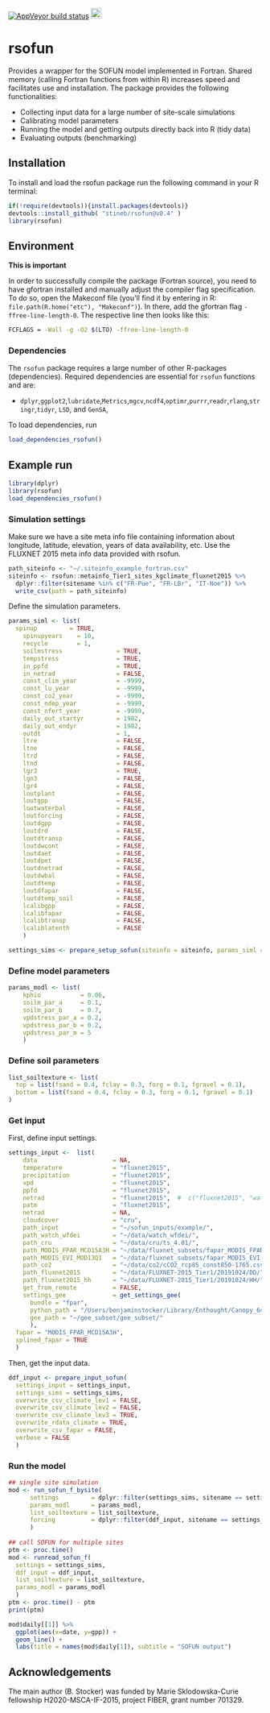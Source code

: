 [![AppVeyor build status](https://ci.appveyor.com/api/projects/status/github/stineb/rsofun?branch=master&svg=true)](https://ci.appveyor.com/project/stineb/rsofun)
<a href="https://www.buymeacoffee.com/H2wlgqCLO" target="_blank"><img src="https://www.buymeacoffee.com/assets/img/custom_images/orange_img.png" alt="Buy Me A Coffee" height="21px" ></a>

# rsofun

Provides a wrapper for the SOFUN model implemented in Fortran. Shared memory (calling Fortran functions from within R) increases speed and facilitates use and installation. The package provides the following functionalities:

- Collecting input data for a large number of site-scale simulations
- Calibrating model parameters
- Running the model and getting outputs directly back into R (tidy data)
- Evaluating outputs (benchmarking)


## Installation

To install and load the rsofun package run the following command in your R terminal: 
```r
if(!require(devtools)){install.packages(devtools)}
devtools::install_github( "stineb/rsofun@v0.4" )
library(rsofun)
```

## Environment

**This is important**

In order to successfully compile the package (Fortran source), you need to have gfortran installed and manually adjust the compiler flag specification. To do so, open the Makeconf file (you'll find it by entering in R: `file.path(R.home("etc"), "Makeconf")`). In there, add the gfortran flag `-ffree-line-length-0`. The respective line then looks like this:
```sh
FCFLAGS = -Wall -g -O2 $(LTO) -ffree-line-length-0
```

### Dependencies

The `rsofun` package requires a large number of other R-packages (dependencies). Required dependencies are essential for `rsofun` functions and are:

- `dplyr`,`ggplot2`,`lubridate`,`Metrics`,`mgcv`,`ncdf4`,`optimr`,`purrr`,`readr`,`rlang`,`stringr`,`tidyr`, `LSD`, and `GenSA`, 

To load dependencies, run
```r
load_dependencies_rsofun()
```

## Example run

```r
library(dplyr)
library(rsofun)
load_dependencies_rsofun()
```

### Simulation settings

Make sure we have a site meta info file containing information about longitude, latitude, elevation, years of data availability, etc. Use the FLUXNET 2015 meta info data provided with rsofun.

```r
path_siteinfo <- "~/.siteinfo_example_fortran.csv"
siteinfo <- rsofun::metainfo_Tier1_sites_kgclimate_fluxnet2015 %>% 
  dplyr::filter(sitename %in% c("FR-Pue", "FR-LBr", "IT-Noe")) %>%
  write_csv(path = path_siteinfo)
```

Define the simulation parameters.
```r
params_siml <- list(
  spinup         = TRUE,
	spinupyears    = 10,
	recycle        = 1,
	soilmstress               = TRUE,
	tempstress                = TRUE,
	in_ppfd                   = TRUE,
	in_netrad                 = FALSE,
	const_clim_year           = -9999,
	const_lu_year             = -9999,
	const_co2_year            = -9999,
	const_ndep_year           = -9999,
	const_nfert_year          = -9999,
	daily_out_startyr         = 1982,
	daily_out_endyr           = 1982,
	outdt                     = 1,
	ltre                      = FALSE,
	ltne                      = FALSE,
	ltrd                      = FALSE,
	ltnd                      = FALSE,
	lgr3                      = TRUE,
	lgn3                      = FALSE,
	lgr4                      = FALSE,
	loutplant                 = FALSE,
	loutgpp                   = FALSE,
	loutwaterbal              = FALSE,
	loutforcing               = FALSE,
	loutdgpp                  = FALSE,
	loutdrd                   = FALSE,
	loutdtransp               = FALSE,
	loutdwcont                = FALSE,
	loutdaet                  = FALSE,
	loutdpet                  = FALSE,
	loutdnetrad               = FALSE,
	loutdwbal                 = FALSE,
	loutdtemp                 = FALSE,
	loutdfapar                = FALSE,
	loutdtemp_soil            = FALSE,
	lcalibgpp                 = FALSE,
	lcalibfapar               = FALSE,
	lcalibtransp              = FALSE,
	lcaliblatenth             = FALSE
	)

settings_sims <- prepare_setup_sofun(siteinfo = siteinfo, params_siml = params_siml)
```


### Define model parameters

```r
params_modl <- list(
	kphio           = 0.06,
	soilm_par_a     = 0.1,
	soilm_par_b     = 0.7,
	vpdstress_par_a = 0.2,
	vpdstress_par_b = 0.2,
	vpdstress_par_m = 5
	)
```

### Define soil parameters

```r
list_soiltexture <- list(
  top = list(fsand = 0.4, fclay = 0.3, forg = 0.1, fgravel = 0.1),
  bottom = list(fsand = 0.4, fclay = 0.3, forg = 0.1, fgravel = 0.1)
)
```

### Get input

First, define input settings.
```r
settings_input <-  list(
    data                     = NA,
    temperature              = "fluxnet2015",
    precipitation            = "fluxnet2015",
    vpd                      = "fluxnet2015",
    ppfd                     = "fluxnet2015",
    netrad                   = "fluxnet2015",  #  c("fluxnet2015", "watch_wfdei"),
    patm                     = "fluxnet2015",
    netrad                   = NA,
    cloudcover               = "cru",
    path_input               = "~/sofun_inputs/example/",
    path_watch_wfdei         = "~/data/watch_wfdei/",
    path_cru                 = "~/data/cru/ts_4.01/",
    path_MODIS_FPAR_MCD15A3H = "~/data/fluxnet_subsets/fapar_MODIS_FPAR_MCD15A3H_gee_MCD15A3H_fluxnet2015_gee_subset/",
    path_MODIS_EVI_MOD13Q1   = "~/data/fluxnet_subsets/fapar_MODIS_EVI_MOD13Q1_gee_MOD13Q1_fluxnet2015_gee_subset/",
    path_co2                 = "~/data/co2/cCO2_rcp85_const850-1765.csv",
    path_fluxnet2015         = "~/data/FLUXNET-2015_Tier1/20191024/DD/",
    path_fluxnet2015_hh      = "~/data/FLUXNET-2015_Tier1/20191024/HH/",
    get_from_remote          = FALSE,
    settings_gee             = get_settings_gee( 
      bundle = "fpar", 
      python_path = "/Users/benjaminstocker/Library/Enthought/Canopy_64bit/User/bin/python",
      gee_path = "~/gee_subset/gee_subset/"
      ),
  fapar = "MODIS_FPAR_MCD15A3H",
  splined_fapar = TRUE
  )
```

Then, get the input data.
```r
ddf_input <- prepare_input_sofun(
  settings_input = settings_input,
  settings_sims = settings_sims,
  overwrite_csv_climate_lev1 = FALSE,
  overwrite_csv_climate_lev2 = FALSE,
  overwrite_csv_climate_lev3 = TRUE,
  overwrite_rdata_climate = TRUE,
  overwrite_csv_fapar = FALSE,
  verbose = FALSE
  )
```

### Run the model

```r
## single site simulation
mod <- run_sofun_f_bysite( 
      settings         = dplyr::filter(settings_sims, sitename == settings_sims$sitename[1]), 
      params_modl      = params_modl, 
      list_soiltexture = list_soiltexture,
      forcing          = dplyr::filter(ddf_input, sitename == settings_sims$sitename[1])
      )
      
## call SOFUN for multiple sites
ptm <- proc.time()
mod <- runread_sofun_f( 
  settings = settings_sims, 
  ddf_input = ddf_input, 
  list_soiltexture = list_soiltexture, 
  params_modl = params_modl 
  )
ptm <- proc.time() - ptm
print(ptm)

mod$daily[[1]] %>% 
  ggplot(aes(x=date, y=gpp)) +
  geom_line() + 
  labs(title = names(mod$daily[1]), subtitle = "SOFUN output")
```


## Acknowledgements

The main author (B. Stocker) was funded by Marie Sklodowska-Curie fellowship H2020-MSCA-IF-2015, project FIBER, grant number 701329.
